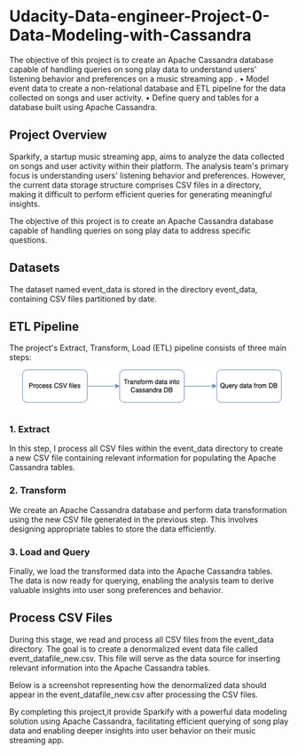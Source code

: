 # Udacity-Data-engineer-Project-0-Data-Modeling-with-Cassandra

The objective of this project is to create an Apache Cassandra database capable of handling queries on song play data to understand users' listening behavior and preferences on a music streaming app .
•	Model event data to create a non-relational database and ETL pipeline for the data collected on songs and user activity.
•	Define query and tables for a database built using Apache Cassandra.

## Project Overview
Sparkify, a startup music streaming app, aims to analyze the data collected on songs and user activity within their platform. The analysis team's primary focus is understanding users' listening behavior and preferences. However, the current data storage structure comprises CSV files in a directory, making it difficult to perform efficient queries for generating meaningful insights.

The objective of this project is to create an Apache Cassandra database capable of handling queries on song play data to address specific questions.

## Datasets
The dataset named event_data is stored in the directory event_data, containing CSV files partitioned by date. 

## ETL Pipeline
The project's Extract, Transform, Load (ETL) pipeline consists of three main steps:
![ETL](ETL.png)
### 1. Extract
In this step, I process all CSV files within the event_data directory to create a new CSV file containing relevant information for populating the Apache Cassandra tables.
### 2. Transform
We create an Apache Cassandra database and perform data transformation using the new CSV file generated in the previous step. This involves designing appropriate tables to store the data efficiently.
### 3. Load and Query
Finally, we load the transformed data into the Apache Cassandra tables. The data is now ready for querying, enabling the analysis team to derive valuable insights into user song preferences and behavior.

## Process CSV Files
During this stage, we read and process all CSV files from the event_data directory. The goal is to create a denormalized event data file called event_datafile_new.csv. This file will serve as the data source for inserting relevant information into the Apache Cassandra tables.

Below is a screenshot representing how the denormalized data should appear in the event_datafile_new.csv after processing the CSV files.

By completing this project,it provide Sparkify with a powerful data modeling solution using Apache Cassandra, facilitating efficient querying of song play data and enabling deeper insights into user behavior on their music streaming app.
